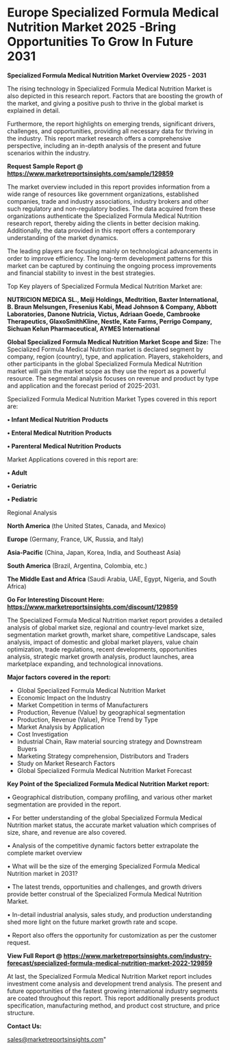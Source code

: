 # Europe Specialized Formula Medical Nutrition Market 2025 -Bring Opportunities To Grow In Future 2031

<Strong> Specialized Formula Medical Nutrition Market Overview 2025 - 2031</strong>

The rising technology in Specialized Formula Medical Nutrition Market is also depicted in this research report. Factors that are boosting the growth of the market, and giving a positive push to thrive in the global market is explained in detail.

Furthermore, the report highlights on emerging trends, significant drivers, challenges, and opportunities, providing all necessary data for thriving in the industry. This report market research offers a comprehensive perspective, including an in-depth analysis of the present and future scenarios within the industry.

<strong>Request Sample Report @ <a href=https://www.marketreportsinsights.com/sample/129859>https://www.marketreportsinsights.com/sample/129859</a></strong>

The market overview included in this report provides information from a wide range of resources like government organizations, established companies, trade and industry associations, industry brokers and other such regulatory and non-regulatory bodies. The data acquired from these organizations authenticate the Specialized Formula Medical Nutrition research report, thereby aiding the clients in better decision making. Additionally, the data provided in this report offers a contemporary understanding of the market dynamics.

The leading players are focusing mainly on technological advancements in order to improve efficiency. The long-term development patterns for this market can be captured by continuing the ongoing process improvements and financial stability to invest in the best strategies.

Top Key players of Specialized Formula Medical Nutrition Market are:

<strong>NUTRICION MEDICA SL., Meiji Holdings, Medtrition, Baxter International, B. Braun Melsungen, Fresenius Kabi, Mead Johnson & Company, Abbott Laboratories, Danone Nutricia, Victus, Adriaan Goede, Cambrooke Therapeutics, GlaxoSmithKline, Nestle, Kate Farms, Perrigo Company, Sichuan Kelun Pharmaceutical, AYMES International</strong>

<strong><b>Global Specialized Formula Medical Nutrition Market Scope and Size:</b></strong>
The Specialized Formula Medical Nutrition market is declared segment by company, region (country), type, and application. Players, stakeholders, and other participants in the global Specialized Formula Medical Nutrition market will gain the market scope as they use the report as a powerful resource. The segmental analysis focuses on revenue and product by type and application and the forecast period of 2025-2031.

Specialized Formula Medical Nutrition Market Types covered in this report are:

<strong>• Infant Medical Nutrition Products

• Enteral Medical Nutrition Products

• Parenteral Medical Nutrition Products</strong>

Market Applications covered in this report are:

<strong>• Adult

• Geriatric

• Pediatric</strong> 

Regional Analysis

<strong>North America</strong> (the United States, Canada, and Mexico)

<strong>Europe</strong> (Germany, France, UK, Russia, and Italy)

<strong>Asia-Pacific</strong> (China, Japan, Korea, India, and Southeast Asia)

<strong>South America</strong> (Brazil, Argentina, Colombia, etc.)

<strong>The Middle East and Africa</strong> (Saudi Arabia, UAE, Egypt, Nigeria, and South Africa)

<strong>Go For Interesting Discount Here: <a href=https://www.marketreportsinsights.com/discount/129859>https://www.marketreportsinsights.com/discount/129859</a></strong>

The Specialized Formula Medical Nutrition market report provides a detailed analysis of global market size, regional and country-level market size, segmentation market growth, market share, competitive Landscape, sales analysis, impact of domestic and global market players, value chain optimization, trade regulations, recent developments, opportunities analysis, strategic market growth analysis, product launches, area marketplace expanding, and technological innovations.

<strong><b>Major factors covered in the report:</b></strong>
<ul>
  <li>Global Specialized Formula Medical Nutrition Market </li>
  <li>Economic Impact on the Industry</li>
  <li>Market Competition in terms of Manufacturers</li>
  <li>Production, Revenue (Value) by geographical segmentation</li>
  <li>Production, Revenue (Value), Price Trend by Type</li>
  <li>Market Analysis by Application</li>
  <li>Cost Investigation</li>
  <li>Industrial Chain, Raw material sourcing strategy and Downstream Buyers</li>
  <li>Marketing Strategy comprehension, Distributors and Traders</li>
  <li>Study on Market Research Factors</li>
  <li>Global Specialized Formula Medical Nutrition Market Forecast</li>
</ul>

<strong><b>Key Point of the Specialized Formula Medical Nutrition Market report:</b></strong>

• Geographical distribution, company profiling, and various other market segmentation are provided in the report.

• For better understanding of the global Specialized Formula Medical Nutrition market status, the accurate market valuation which comprises of size, share, and revenue are also covered.

• Analysis of the competitive dynamic factors better extrapolate the complete market overview

• What will be the size of the emerging Specialized Formula Medical Nutrition market in 2031?

• The latest trends, opportunities and challenges, and growth drivers provide better construal of the Specialized Formula Medical Nutrition Market.

• In-detail industrial analysis, sales study, and production understanding shed more light on the future market growth rate and scope.

• Report also offers the opportunity for customization as per the customer request.

<strong><b>View Full Report @ <a href=https://www.marketreportsinsights.com/industry-forecast/specialized-formula-medical-nutrition-market-2022-129859>https://www.marketreportsinsights.com/industry-forecast/specialized-formula-medical-nutrition-market-2022-129859</a></b></strong>


At last, the Specialized Formula Medical Nutrition Market report includes investment come analysis and development trend analysis. The present and future opportunities of the fastest growing international industry segments are coated throughout this report. This report additionally presents product specification, manufacturing method, and product cost structure, and price structure.

<strong>Contact Us:</strong>

sales@marketreportsinsights.com"

